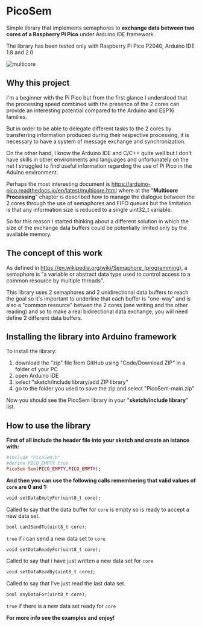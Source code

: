 # PicoSem
Simple library that implements semaphores to **exchange data between two cores of a Raspberry Pi Pico** under Arduino IDE framework.

The library has been tested only with Raspberry Pi Pico P2040,  Arduino IDE 1.8 and 2.0

![multicore](https://user-images.githubusercontent.com/94467184/227287932-86e3caef-43c6-4c5b-bab0-bbf243b89ef1.jpg)

## **Why this project**
I'm a beginner with the Pi Pico but from the first glance I understood that the processing speed combined with the presence of the 2 cores can provide an interesting potential compared to the Arduino and ESP16 families.

But in order to be able to delegate different tasks to the 2 cores by transferring information produced during their respective processing, it is necessary to have a system of message exchange and synchronization.

On the other hand, I know the Arduino IDE and C/C++ quite well but I don't have skills in other environments and languages and unfortunately on the net I struggled to find useful information regarding the use of Pi Pico in the Aduino environment.

Perhaps the most interesting document is https://arduino-pico.readthedocs.io/en/latest/multicore.html where at the "**Multicore Processing**" chapter is described how to manage the dialogue between the 2 cores through the use of semaphores and FIFO queues but the limitation is that any information size is reduced to a single uint32_t variable.

So for this reason I started thinking about a different solution in which the size of the exchange data buffers could be potentially limited only by the available memory.

## **The concept of this work**
As defined in https://en.wikipedia.org/wiki/Semaphore_(programming), a semaphore is "a variable or abstract data type used to control access to a common resource by multiple threads".

This library uses 2 semaphores and 2 unidirectional data buffers to reach the goal so it's important to underline that each buffer is "one-way" and is also a "common resource" betwen the 2 cores (one writing and the other reading) and so to make a real bidirectional data exchange, you will need define 2 different data buffers.

## **Installing the library into Arduino framework**
To install the library:

1. download the "zip" file from GitHub using "Code/Download ZIP" in a folder of your PC
2. open Arduino IDE
3. select "sketch/include library/add ZIP library"
4. go to the folder you used to save the zip and select "PicoSem-main.zip"

Now you should see the PicoSem library in your "**sketch/include library**" list.

## **How to use the library**
**First of all include the header file into your sketch and create an istance with:**
```ruby
#include "PicoSem.h"
#define PICO_EMPTY true
PicoSem Sem(PICO_EMPTY,PICO_EMPTY);
```
**And then you can use the following calls remembering that valid values of `core` are 0 and 1:**
```ruby
void setDataEmptyFor(uint8_t core);
```
Called to say that the data buffer for `core` is empty so is ready to accept a new data set.
```ruby
bool canISendTo(uint8_t core);
```
`true` if i can send a new data set to `core`
```ruby
void setDataReadyFor(uint8_t core);
```
Called to say that i have just written a new data set for `core`
```ruby
void setDataReadBy(uint8_t core);
```
Called to say that i've just read the last data set.
```ruby
bool anyDataFor(uint8_t core);
```
`true` if there is a new data set ready for `core`

**For more info see the examples and enjoy!**
